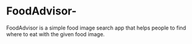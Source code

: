 FoodAdvisor-
============

 FoodAdvisor is a simple food image search app that helps people to find where to eat with the given food image.
